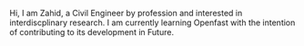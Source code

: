 Hi, I am Zahid, a Civil Engineer by profession and interested in interdiscplinary research. I am currently learning Openfast with the intention of contributing to its development in Future.

